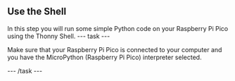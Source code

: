 ## Use the Shell

In this step you will run some simple Python code on your Raspberry Pi Pico using the Thonny Shell. 
--- task ---

Make sure that your Raspberry Pi Pico is connected to your computer and you have the MicroPython (Raspberry Pi Pico) interpreter selected.

--- /task ---



